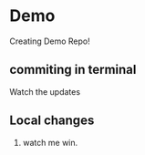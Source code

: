 # Demo
Creating Demo Repo!
## commiting in terminal
Watch the updates
## Local changes
1. watch me win.